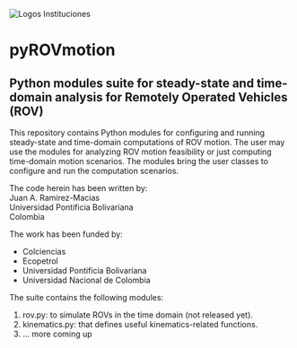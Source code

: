 ![Logos Instituciones](./img/logosPRS.png)

# pyROVmotion
## Python modules suite for steady-state and time-domain analysis for Remotely Operated Vehicles (ROV)
This repository contains Python modules for configuring and running steady-state and time-domain computations of ROV motion.
The user may use the modules for analyzing ROV motion feasibility or just computing time-domain motion scenarios.
The modules bring the user classes to configure and run the computation scenarios.

The code herein has been written by:  
Juan A. Ramirez-Macias  
Universidad Pontificia Bolivariana  
Colombia

The work has been funded by:
- Colciencias
- Ecopetrol
- Universidad Pontificia Bolivariana
- Universidad Nacional de Colombia

The suite contains the following modules:
1. rov.py: to simulate ROVs in the time domain (not released yet).
2. kinematics.py: that defines useful kinematics-related functions.
3. ... more coming up
